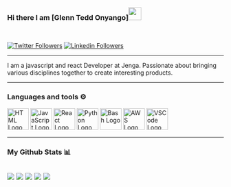 ### Hi there I am [Glenn Tedd Onyango]<img src="https://raw.githubusercontent.com/MartinHeinz/MartinHeinz/master/wave.gif" width="30px">
<br/>

[![Twitter Followers](https://img.shields.io/badge/Twitter-blue?style=social&logo=twitter)](https://twitter.com/legendary_tedd)
[![Linkedin Followers](https://img.shields.io/badge/LinkedIn-blue?style=social&logo=linkedin)](https://www.linkedin.com/in/glenn-onyango-50077a178/)

---

I am a javascript and react Developer at Jenga. Passionate about bringing various disciplines together to create interesting products. 

---

### Languages and tools ⚙️
<!-- For more icons please follow  https://github.com/MikeCodesDotNET/ColoredBadges -->
<p>
<img src="https://www.svgrepo.com/show/303205/html-5-logo.svg" alt="HTML Logo" width="50" height="50"/> <img src="https://cdn.worldvectorlogo.com/logos/logo-javascript.svg" alt="JavaScript Logo" width="50" height="50"/> <img src="https://cdn.worldvectorlogo.com/logos/react-2.svg" alt="React Logo" width="50" height="50"/> <img src="https://cdn.worldvectorlogo.com/logos/python-5.svg" alt="Python Logo" width="50" height="50"/> <img src="https://cdn.worldvectorlogo.com/logos/bash-1.svg" alt="Bash Logo" width="50" height="50"/> <img src="https://cdn.worldvectorlogo.com/logos/aws-2.svg" alt="AWS Logo" width="50" height="50"/> <img src="https://cdn.worldvectorlogo.com/logos/visual-studio-code-1.svg" alt="VSCode Logo" width="50" height="50"/> 
</p>

---

### My Github Stats 📊

[![](http://github-profile-summary-cards.vercel.app/api/cards/profile-details?username=GlennOnyango&theme=dracula)](https://github.com/GlennOnyango/github-profile-summary-cards)
[![](http://github-profile-summary-cards.vercel.app/api/cards/repos-per-language?username=GlennOnyango&theme=dracula)](https://github.com/GlennOnyango/github-profile-summary-cards) [![](http://github-profile-summary-cards.vercel.app/api/cards/most-commit-language?username=GlennOnyango&theme=dracula)](https://github.com/GlennOnyango/github-profile-summary-cards)
[![](http://github-profile-summary-cards.vercel.app/api/cards/stats?username=GlennOnyango&theme=dracula)](https://github.com/GlennOnyango/github-profile-summary-cards) [![](http://github-profile-summary-cards.vercel.app/api/cards/productive-time?username=GlennOnyango&theme=dracula&utcOffset=8)](https://github.com/GlennOnyango/github-profile-summary-cards)
---


<!--END_SECTION:activity-->

<br/>

